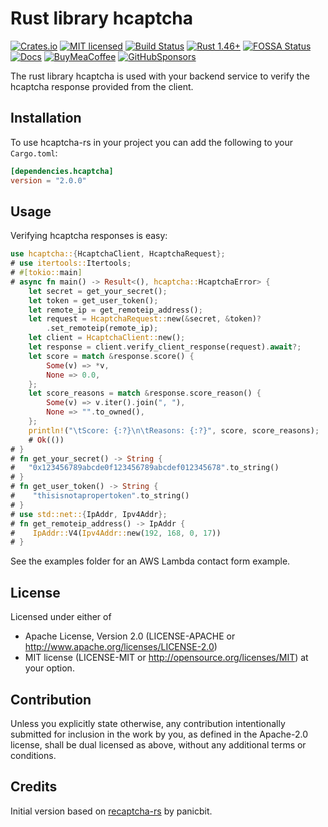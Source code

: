 # Rust library hcaptcha

[![Crates.io][crates-badge]][crates-url]
[![MIT licensed][mit-badge]][mit-url]
[![Build Status][actions-badge]][actions-url]
[![Rust 1.46+][version-badge]][version-url]
[![FOSSA Status][fossa-badge]][fossa-url]
[![Docs][docs-badge]][docs-url]
[![BuyMeaCoffee][bmac-badge]][bmac-url]
[![GitHubSponsors][ghub-badge]][ghub-url]

[crates-badge]: https://img.shields.io/crates/v/hcaptcha.svg
[crates-url]: https://crates.io/crates/hcaptcha
[mit-badge]: https://img.shields.io/badge/license-MIT-blue.svg
[mit-url]: https://github.com/jerusdp/hcaptcha-rs/blob/main/LICENSE
[actions-badge]: https://github.com/jerusdp/hcaptcha-rs/actions/workflows/general.yml/badge.svg?branch=main
[actions-url]: https://github.com/jerusdp/hcaptcha-rs/actions/workflows/general.yml
[version-badge]: https://img.shields.io/badge/rust-1.46+-orange.svg
[version-url]: https://www.rust-lang.org
[fossa-badge]: https://app.fossa.com/api/projects/custom%2B22707%2Fgithub.com%2Fjerusdp%2Fhcaptcha-rs.svg?type=shield
[fossa-url]: https://app.fossa.com/projects/custom%2B22707%2Fgithub.com%2Fjerusdp%2Fhcaptcha-rs?ref=badge_shield
[docs-badge]:  https://docs.rs/hcaptcha/badge.svg
[docs-url]:  https://docs.rs/hcapatcha
[bmac-badge]: https://badgen.net/badge/icon/buymeacoffee?color=yellow&icon=buymeacoffee&label
[bmac-url]: https://buymeacoffee.com/jerusdp
[ghub-badge]: https://img.shields.io/badge/sponsor-30363D?logo=GitHub-Sponsors&logoColor=#white
[ghub-url]: https://github.com/sponsors/jerusdp

The rust library hcaptcha is used with your backend service to verify the hcaptcha response provided from the client.

## Installation

To use hcaptcha-rs in your project you can add the following to your `Cargo.toml`:

```toml
[dependencies.hcaptcha]
version = "2.0.0"
```

## Usage

Verifying hcaptcha responses is easy:

```rust
use hcaptcha::{HcaptchaClient, HcaptchaRequest};
# use itertools::Itertools;
# #[tokio::main]
# async fn main() -> Result<(), hcaptcha::HcaptchaError> {
    let secret = get_your_secret();
    let token = get_user_token();
    let remote_ip = get_remoteip_address();
    let request = HcaptchaRequest::new(&secret, &token)?
        .set_remoteip(remote_ip);
    let client = HcaptchaClient::new();
    let response = client.verify_client_response(request).await?;
    let score = match &response.score() {
        Some(v) => *v,
        None => 0.0,
    };
    let score_reasons = match &response.score_reason() {
        Some(v) => v.iter().join(", "),
        None => "".to_owned(),
    };
    println!("\tScore: {:?}\n\tReasons: {:?}", score, score_reasons);
    # Ok(())
# }
# fn get_your_secret() -> String {
#   "0x123456789abcde0f123456789abcdef012345678".to_string()
# }
# fn get_user_token() -> String {
#    "thisisnotapropertoken".to_string()
# }
# use std::net::{IpAddr, Ipv4Addr};
# fn get_remoteip_address() -> IpAddr {
#    IpAddr::V4(Ipv4Addr::new(192, 168, 0, 17))
# }
```

See the examples folder for an AWS Lambda contact form example.

## License

Licensed under either of

* Apache License, Version 2.0 (LICENSE-APACHE or <http://www.apache.org/licenses/LICENSE-2.0>)
* MIT license (LICENSE-MIT or <http://opensource.org/licenses/MIT>)
at your option.

## Contribution

Unless you explicitly state otherwise, any contribution intentionally submitted
for inclusion in the work by you, as defined in the Apache-2.0 license, shall be
dual licensed as above, without any additional terms or conditions.

## Credits

Initial version based on [recaptcha-rs](https://github.com/panicbit/recaptcha-rs) by panicbit.
